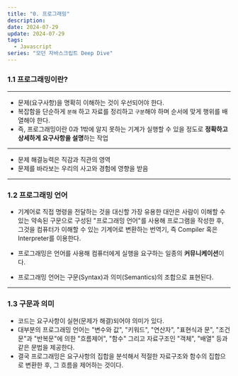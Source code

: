 ```yaml
---
title: "0. 프로그래밍"
description:
date: 2024-07-29
update: 2024-07-29
tags:
  - Javascript
series: "모던 자바스크립트 Deep Dive"
---
```


### 1.1 프로그래밍이란?

---

- 문제(요구사항)을 명확히 이해하는 것이 우선되어야 한다.
- 복잡함을 단순하게 `분해` 하고 자료를 정리하고 `구분`해야 하며 순서에 맞게 행위를 배열해야 한다.
- 즉, 프로그래밍이란 0과 1밖에 알지 못하는 기계가 실행할 수 있을 정도로 **정확하고 상세하게 요구사항을 설명**하는 작업

---

- 문제 해결능력은 직감과 직관의 영역
- 문제를 바라보는 우리의 사고와 경험에 영향을 받음

---

### 1.2 프로그래밍 언어

- 기계어로 직접 명령을 전달하는 것을 대신할 가장 유용한 대안은 사람이 이해할 수 있는 약속된 구문으로 구성된 "프로그래밍 언어"를 사용해 프로그램을 작성한 후, 그것을 컴퓨터가 이해할 수 있는 기계어로 변환하는 번역기, 즉 Compiler 혹은 Interpreter를 이용한다.

- 프로그래밍은 언어를 사용해 컴퓨터에게 실행을 요구하는 일종의 **커뮤니케이션**이다.
- 프로그래밍 언어는 구문(Syntax)과 의미(Semantics)의 조합으로 표현된다.

---

### 1.3 구문과 의미

- 코드는 요구사항이 실현(문제가 해결)되어야 의미가 있다.
- 대부분의 프로그래밍 언어는 "변수와 값", "키워드", "연산자", "표현식과 문", "조건문"과 "반복문"에 의한 "흐름제어", "함수" 그리고 자료구조인 "객체", "배열" 등과 같은 문법을 제공한다.
- 결국 프로그래밍은 요구사항의 집합을 분석해서 적절한 자료구조와 함수의 집합으로 변환한 후, 그 흐름을 제어하는 것이다.

